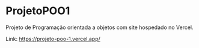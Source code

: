 # ProjetoPOO1

Projeto de Programação orientada a objetos com site hospedado no Vercel.

Link: https://projeto-poo-1.vercel.app/
